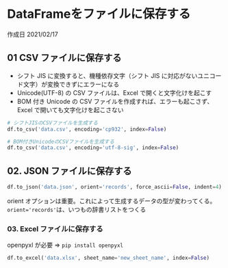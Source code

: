 # DataFrameをファイルに保存する

作成日 2021/02/17

## 01 CSV ファイルに保存する

- シフト JIS に変換すると、機種依存文字（シフト JIS に対応がないユニコード文字）が変換できずにエラーになる
- Unicode(UTF-8) の CSV ファイルは、Excel で開くと文字化けを起こす
- BOM 付き Unicode の CSV ファイルを作成すれば、エラーも起こさず、Excel で開いても文字化けを起こさない

```python
# シフトJISのCSVファイルを生成する
df.to_csv('data.csv', encoding='cp932', index=False)

# BOM付きUnicodeのCSVファイルを生成する
df.to_csv('data.csv', encoding='utf-8-sig', index=False)
```

## 02. JSON ファイルに保存する

```python
df.to_json('data.json', orient='records', force_ascii=False, indent=4)
```

orient オプションは重要。これによって生成するデータの型が変わってくる。`orient='records'`は、いつもの辞書リストをつくる

### 03. Excel ファイルに保存する

openpyxl が必要 => `pip install openpyxl`

```python
df.to_excel('data.xlsx', sheet_name='new_sheet_name', index=False)
```
